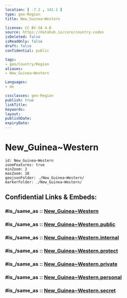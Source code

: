 ```yaml
---
location: [ -7.2 , 142.1 ] 
type: geo-Region
title: New_Guinea~Western

license: CC BY-SA 4.0
source: https://datahub.io/core/country-codes
isDeleted: false
isReadOnly: false
draft: false
confidential: public

tags:
- geo/Country/Region
aliases:
- New_Guinea~Western

Languages:
- de

cssclasses: geo-Region
publish: true
linkTitle: 
keywords: 
layout: 
publishDate: 
expiryDate: 
---
```


# New_Guinea~Western

```leaflet
id: New_Guinea~Western
zoomFeatures: true 
minZoom: 2 
maxZoom: 18
geojsonFolder: ./New_Guinea~Western/
markerFolder: ./New_Guinea~Western/
```


## Confidential Links & Embeds: 

### #is_/same_as :: [New_Guinea~Western](/_Standards/Earth/Continent/Asia/Asia~South~East/Malay_Archipelago/Papua-New_Guinea/Provinces~Papua/New_Guinea~Western.md) 

### #is_/same_as :: [New_Guinea~Western.public](/_public/Earth/Continent/Asia/Asia~South~East/Malay_Archipelago/Papua-New_Guinea/Provinces~Papua/New_Guinea~Western.public.md) 

### #is_/same_as :: [New_Guinea~Western.internal](/_internal/Earth/Continent/Asia/Asia~South~East/Malay_Archipelago/Papua-New_Guinea/Provinces~Papua/New_Guinea~Western.internal.md) 

### #is_/same_as :: [New_Guinea~Western.protect](/_protect/Earth/Continent/Asia/Asia~South~East/Malay_Archipelago/Papua-New_Guinea/Provinces~Papua/New_Guinea~Western.protect.md) 

### #is_/same_as :: [New_Guinea~Western.private](/_private/Earth/Continent/Asia/Asia~South~East/Malay_Archipelago/Papua-New_Guinea/Provinces~Papua/New_Guinea~Western.private.md) 

### #is_/same_as :: [New_Guinea~Western.personal](/_personal/Earth/Continent/Asia/Asia~South~East/Malay_Archipelago/Papua-New_Guinea/Provinces~Papua/New_Guinea~Western.personal.md) 

### #is_/same_as :: [New_Guinea~Western.secret](/_secret/Earth/Continent/Asia/Asia~South~East/Malay_Archipelago/Papua-New_Guinea/Provinces~Papua/New_Guinea~Western.secret.md)

